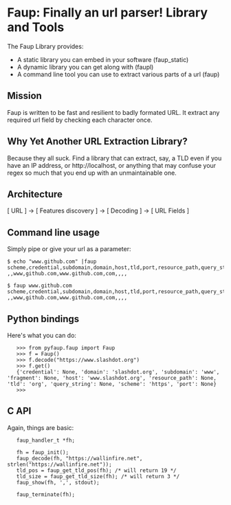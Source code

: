 Faup: Finally an url parser! Library and Tools
==============================================

The Faup Library provides:

* A static library you can embed in your software (faup_static)
* A dynamic library you can get along with (faupl)
* A command line tool you can use to extract various parts of a url (faup)

Mission
-------

Faup is written to be fast and resilient to badly formated URL. It extract any 
required url field by checking each character once.

Why Yet Another URL Extraction Library?
---------------------------------------

Because they all suck. Find a library that can extract, say, a TLD even if you have 
an IP address, or http://localhost, or anything that may confuse your regex so much
that you end up with an unmaintainable one.

Architecture
------------

[ URL ] -> [ Features discovery ] -> [ Decoding ] -> [ URL Fields ]

Command line usage
------------------

Simply pipe or give your url as a parameter:

	$ echo "www.github.com" |faup
	scheme,credential,subdomain,domain,host,tld,port,resource_path,query_string,fragment
	,,www,github.com,www.github.com,com,,,,

	$ faup www.github.com
	scheme,credential,subdomain,domain,host,tld,port,resource_path,query_string,fragment
	,,www,github.com,www.github.com,com,,,,

Python bindings
---------------

Here's what you can do:

       >>> from pyfaup.faup import Faup
       >>> f = Faup()
       >>> f.decode("https://www.slashdot.org")
       >>> f.get()
       {'credential': None, 'domain': 'slashdot.org', 'subdomain': 'www', 'fragment': None, 'host': 'www.slashdot.org', 'resource_path': None, 'tld': 'org', 'query_string': None, 'scheme': 'https', 'port': None}
       >>> 

C API
-----

Again, things are basic:

       faup_handler_t *fh;

       fh = faup_init();
       faup_decode(fh, "https://wallinfire.net", strlen("https://wallinfire.net"));
       tld_pos = faup_get_tld_pos(fh); /* will return 19 */       
       tld_size = faup_get_tld_size(fh); /* will return 3 */       
       faup_show(fh, ',', stdout);

       faup_terminate(fh);
